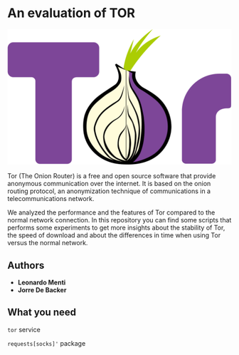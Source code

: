 # An evaluation of TOR

![tor](./images/tor-logo.svg.png)


Tor (The Onion Router) is a free and open source software that provide
anonymous communication over the internet. It is based on the onion routing
protocol, an anonymization technique of communications in a 
telecommunications network. 

We analyzed the performance and the features of Tor
compared to the normal network connection. In this repository
you can find some scripts that performs some experiments
to get more insights about the stability of Tor, the speed
of download and about the differences in time when using Tor
versus the normal network.

## Authors

- **Leonardo Menti**
- **Jorre De Backer**

## What you need

`tor` service

`requests[socks]'` package
